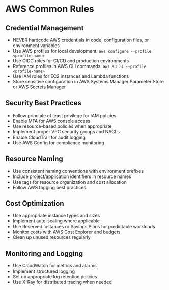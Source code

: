 # AWS Common Rules

## Credential Management

- NEVER hardcode AWS credentials in code, configuration files, or environment variables
- Use AWS profiles for local development: `aws configure --profile <profile-name>`
- Use OIDC roles for CI/CD and production environments
- Reference profiles in AWS CLI commands: `aws s3 ls --profile <profile-name>`
- Use IAM roles for EC2 instances and Lambda functions
- Store sensitive configuration in AWS Systems Manager Parameter Store or AWS Secrets Manager

## Security Best Practices

- Follow principle of least privilege for IAM policies
- Enable MFA for AWS console access
- Use resource-based policies when appropriate
- Implement proper VPC security groups and NACLs
- Enable CloudTrail for audit logging
- Use AWS Config for compliance monitoring

## Resource Naming

- Use consistent naming conventions with environment prefixes
- Include project/application identifiers in resource names
- Use tags for resource organization and cost allocation
- Follow AWS tagging best practices

## Cost Optimization

- Use appropriate instance types and sizes
- Implement auto-scaling where applicable
- Use Reserved Instances or Savings Plans for predictable workloads
- Monitor costs with AWS Cost Explorer and budgets
- Clean up unused resources regularly

## Monitoring and Logging

- Use CloudWatch for metrics and alarms
- Implement structured logging
- Set up appropriate log retention policies
- Use X-Ray for distributed tracing when needed
